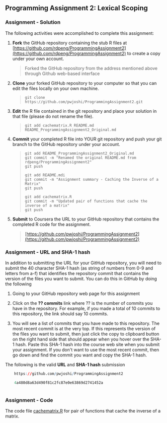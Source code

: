 ## Programming Assignment 2: Lexical Scoping 

### Assignment - Solution 

The following activities were accomplished to complete this assignment: 

1.  **Fork** the GitHub repository containing the stub R files at
    [https://github.com/rdpeng/ProgrammingAssignment2](https://github.com/rdpeng/ProgrammingAssignment2) to create a copy under your own account.
    > Forked the GitHub repository from the address mentioned above through Github web-based interface
    
2.  **Clone** your forked GitHub repository to your computer so that you can edit the files locally on your own machine.
    > `git clone https://github.com/pwjoshi/ProgrammingAssignment2.git`
    
3.  **Edit** the R file contained in the git repository and place your solution in that file (please do not rename the file).
    > `git add cachematrix.R README.md README_ProgrammingAssignment2_Original.md`

4.  **Commit** your completed R file into YOUR git repository and push your git branch to the GitHub repository under your account.
    > `git add README_ProgrammingAssignment2_Original.md`  
    > `git commit -m "Renamed the original README.md from rdpeng/ProgrammingAssignment2"`  
    > `git push`  
    > ` `  
    > `git add README.mdi`  
    > `git commit -m "Assignment summary - Caching the Inverse of a Matrix"`  
    > `git push`  
    > ` `  
    > `git add cachematrix.R`  
    > `git commit -m "Updated pair of functions that cache the inverse of a matrix"`  
    > `git push`  

5.  **Submit** to Coursera the URL to your GitHub repository that contains the completed R code for the assignment.
    > [https://github.com/pwjoshi/ProgrammingAssignment2](https://github.com/pwjoshi/ProgrammingAssignment2) 
    
    
### Assignment - URL and SHA-1 hash 

In addition to submitting the URL for your GitHub repository, you will need to submit the 40 character SHA-1 hash 
(as string of numbers from 0-9 and letters from a-f) that identifies the repository commit that contains the version 
of the files you want to submit. You can do this in GitHub by doing the following


1. Going to your GitHub repository web page for this assignment

2. Click on the **?? commits** link where ?? is the number of commits you have in the repository. 
   For example, if you made a total of 10 commits to this repository, the link should say 10 commits.

3. You will see a list of commits that you have made to this repository. The most recent commit is at the very top. 
   If this represents the version of the files you want to submit, then just click the copy to clipboard 
   button on the right hand side that should appear when you hover over the SHA-1 hash. Paste this SHA-1 hash 
   into the course web site when you submit your assignment. If you don't want to use the most recent commit, 
   then go down and find the commit you want and copy the SHA-1 hash.

The following is the valid **URL** and **SHA-1 hash** submission


```r
    https://github.com/pwjoshi/ProgrammingAssignment2

    4a480d8a63d490f81c2fc87e0e63869d2741452a
    
```

### Assignment - Code 

  The code file [cachematrix.R](cachematrix.R) for pair of functions that cache the inverse of a matrix.
